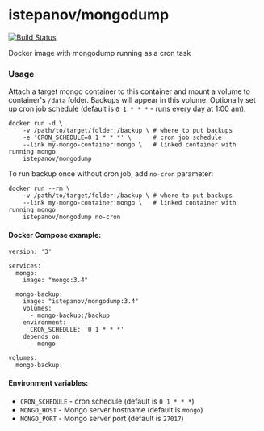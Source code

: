 istepanov/mongodump
===================

[![Build Status](https://travis-ci.org/istepanov/docker-mongodump.svg?branch=master)](https://travis-ci.org/istepanov/docker-mongodump)

Docker image with mongodump running as a cron task

### Usage

Attach a target mongo container to this container and mount a volume to container's `/data` folder. Backups will appear in this volume. Optionally set up cron job schedule (default is `0 1 * * *` - runs every day at 1:00 am).

    docker run -d \
        -v /path/to/target/folder:/backup \ # where to put backups
        -e 'CRON_SCHEDULE=0 1 * * *' \      # cron job schedule
        --link my-mongo-container:mongo \   # linked container with running mongo
        istepanov/mongodump

To run backup once without cron job, add `no-cron` parameter:

    docker run --rm \
        -v /path/to/target/folder:/backup \ # where to put backups
        --link my-mongo-container:mongo \   # linked container with running mongo
        istepanov/mongodump no-cron

#### Docker Compose example:

    version: '3'

    services:
      mongo:
        image: "mongo:3.4"

      mongo-backup:
        image: "istepanov/mongodump:3.4"
        volumes:
          - mongo-backup:/backup
        environment:
          CRON_SCHEDULE: '0 1 * * *'
        depends_on:
          - mongo

    volumes:
      mongo-backup:

#### Environment variables:

* `CRON_SCHEDULE` - cron schedule (default is `0 1 * * *`)
* `MONGO_HOST` - Mongo server hostname (default is `mongo`)
* `MONGO_PORT` - Mongo server port (default is `27017`)
